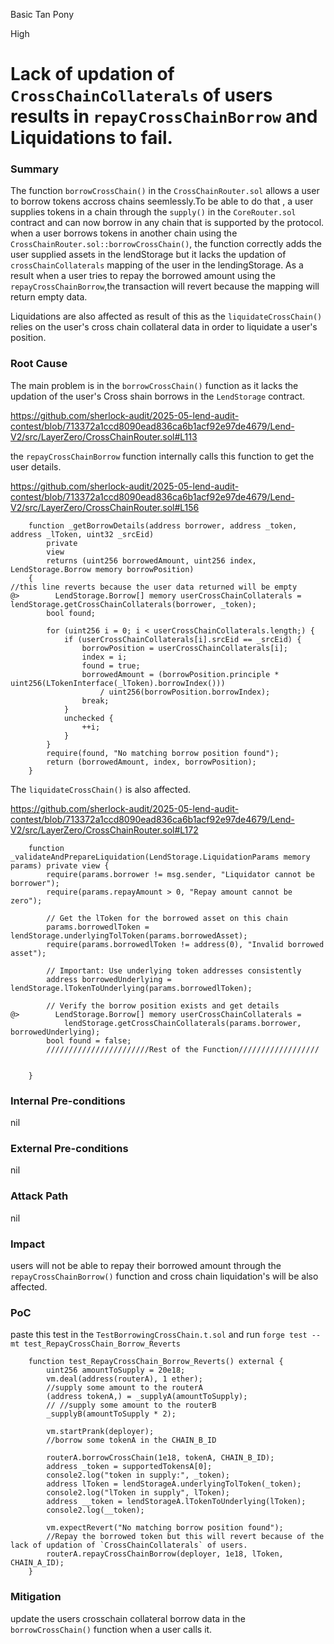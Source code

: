 Basic Tan Pony

High

# Lack of updation of `CrossChainCollaterals` of users results in `repayCrossChainBorrow` and Liquidations to fail.

### Summary

The function `borrowCrossChain()` in the `CrossChainRouter.sol` allows a user to borrow tokens accross chains seemlessly.To be able to do that , a user supplies tokens in a chain through the `supply()` in the `CoreRouter.sol` contract and can now borrow in any chain that is supported by the protocol. when a user borrows tokens in another chain using the `CrossChainRouter.sol::borrowCrossChain()`, the function correctly adds the user supplied assets in the lendStorage but it lacks the updation of  `crossChainCollaterals` mapping of the user in the lendingStorage. As a result when a user tries to repay the borrowed amount using the `repayCrossChainBorrow`,the transaction will revert because the mapping will return empty data.

Liquidations are also affected as result of this as the `liquidateCrossChain()` relies on the user's cross chain collateral data in order to liquidate a user's position.

### Root Cause

The main problem is in the `borrowCrossChain()` function as it lacks the updation of the user's  Cross shain borrows in the `LendStorage` contract.

https://github.com/sherlock-audit/2025-05-lend-audit-contest/blob/713372a1ccd8090ead836ca6b1acf92e97de4679/Lend-V2/src/LayerZero/CrossChainRouter.sol#L113


the `repayCrossChainBorrow` function internally calls this function to get the user details.

https://github.com/sherlock-audit/2025-05-lend-audit-contest/blob/713372a1ccd8090ead836ca6b1acf92e97de4679/Lend-V2/src/LayerZero/CrossChainRouter.sol#L156

```solidity
    function _getBorrowDetails(address borrower, address _token, address _lToken, uint32 _srcEid)
        private
        view
        returns (uint256 borrowedAmount, uint256 index, LendStorage.Borrow memory borrowPosition)
    {
//this line reverts because the user data returned will be empty
@>        LendStorage.Borrow[] memory userCrossChainCollaterals = lendStorage.getCrossChainCollaterals(borrower, _token);
        bool found;

        for (uint256 i = 0; i < userCrossChainCollaterals.length;) {
            if (userCrossChainCollaterals[i].srcEid == _srcEid) {
                borrowPosition = userCrossChainCollaterals[i];
                index = i;
                found = true;
                borrowedAmount = (borrowPosition.principle * uint256(LTokenInterface(_lToken).borrowIndex()))
                    / uint256(borrowPosition.borrowIndex);
                break;
            }
            unchecked {
                ++i;
            }
        }
        require(found, "No matching borrow position found");
        return (borrowedAmount, index, borrowPosition);
    }
```
The `liquidateCrossChain()` is also affected.

https://github.com/sherlock-audit/2025-05-lend-audit-contest/blob/713372a1ccd8090ead836ca6b1acf92e97de4679/Lend-V2/src/LayerZero/CrossChainRouter.sol#L172

```solidity 
    function _validateAndPrepareLiquidation(LendStorage.LiquidationParams memory params) private view {
        require(params.borrower != msg.sender, "Liquidator cannot be borrower");
        require(params.repayAmount > 0, "Repay amount cannot be zero");

        // Get the lToken for the borrowed asset on this chain
        params.borrowedlToken = lendStorage.underlyingTolToken(params.borrowedAsset);
        require(params.borrowedlToken != address(0), "Invalid borrowed asset");

        // Important: Use underlying token addresses consistently
        address borrowedUnderlying = lendStorage.lTokenToUnderlying(params.borrowedlToken);

        // Verify the borrow position exists and get details
@>        LendStorage.Borrow[] memory userCrossChainCollaterals =
            lendStorage.getCrossChainCollaterals(params.borrower, borrowedUnderlying);
        bool found = false;
        ///////////////////////Rest of the Function//////////////////

         
    }
```

### Internal Pre-conditions

nil

### External Pre-conditions

nil

### Attack Path

nil

### Impact

users will not be able to repay their borrowed amount through the `repayCrossChainBorrow()` function and cross chain liquidation's will be also affected.

### PoC

paste this test in the `TestBorrowingCrossChain.t.sol` and run `forge test --mt test_RepayCrossChain_Borrow_Reverts`
```solidity
    function test_RepayCrossChain_Borrow_Reverts() external {
        uint256 amountToSupply = 20e18;
        vm.deal(address(routerA), 1 ether);
        //supply some amount to the routerA
        (address tokenA,) = _supplyA(amountToSupply);
        // //supply some amount to the routerB
        _supplyB(amountToSupply * 2);

        vm.startPrank(deployer);
        //borrow some tokenA in the CHAIN_B_ID

        routerA.borrowCrossChain(1e18, tokenA, CHAIN_B_ID);
        address _token = supportedTokensA[0];
        console2.log("token in supply:", _token);
        address lToken = lendStorageA.underlyingTolToken(_token);
        console2.log("lToken in supply", lToken);
        address __token = lendStorageA.lTokenToUnderlying(lToken);
        console2.log(__token);

        vm.expectRevert("No matching borrow position found");
        //Repay the borrowed token but this will revert because of the lack of updation of `CrossChainCollaterals` of users.
        routerA.repayCrossChainBorrow(deployer, 1e18, lToken, CHAIN_A_ID);
    }

```

### Mitigation

update the users crosschain collateral borrow data in the `borrowCrossChain()` function when a user calls it.